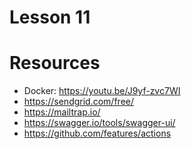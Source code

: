 # Lesson 11


# Resources
- Docker: https://youtu.be/J9yf-zvc7WI
- https://sendgrid.com/free/
- https://mailtrap.io/
- https://swagger.io/tools/swagger-ui/
- https://github.com/features/actions 
